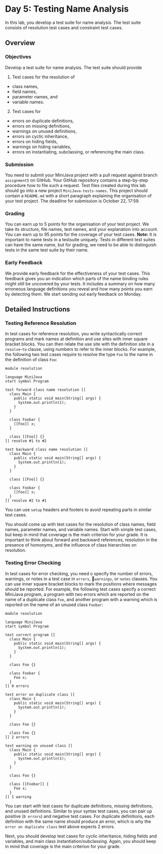 # Day 5: Testing Name Analysis

In this lab, you develop a test suite for name analysis.
The test suite consists of resolution test cases and constraint test cases.

## Overview

### Objectives

Develop a test suite for name analysis.
The test suite should provide

1. Test cases for the resolution of
  * class names,
  * field names,
  * parameter names, and
  * variable names.
2. Test cases for
  * errors on duplicate definitions,
  * errors on missing definitions,
  * warnings on unused definitions,
  * errors on cyclic inheritance,
  * errors on hiding fields,
  * warnings on hiding variables,
  * errors on instantiating, subclassing, or referencing the main class.

### Submission

You need to submit your MiniJava project with a pull request against branch `assignment5` on GitHub. 
Your GitHub repository contains a step-by-step procedure how to file such a request. 
Test files created during this lab should go into a new project `MiniJava-tests-names`.
This project should contain a `README.md` with a short paragraph explaining the organisation of your test project. 
The deadline for submission is October 22, 17:59.

### Grading

You can earn up to 5 points for the organisation of your test project.
We take its structure, file names, test names, and your explanation into account.
You can earn up to 95 points for the coverage of your test cases.
**Note:** It is important to name tests in a testsuite uniquely. Tests in different test suites can have the same name, but for grading, we need to be able to distinguish tests in the same test suite by their name.

### Early Feedback

We provide early feedback for the effectiveness of your test cases.
This feedback gives you an indication which parts of the name binding rules might still be uncovered by your tests. 
It includes a summary on how many erroneous language definitions you reveal and how many points you earn by detecting them.
We start sending out early feedback on Monday.

## Detailed Instructions

### Testing Reference Resolution

In test cases for reference resolution, 
 you write syntactically correct programs and
 mark names at definition and use sites with inner square bracket blocks. 
You can then relate the use site with the definition site in a `resolve`-`to` clause, 
  using numbers to refer to the inner blocks. 
For example, the following two test cases require to resolve the type `Foo` to the name in the definition of class `Foo`:

    module resolution
     
    language MiniJava
    start symbol Program
     
    test forward class name resolution [[
      class Main {
        public static void main(String[] args) {
          System.out.println(1);
        }
      }
     
      class Foobar {
        [[Foo]] x;
      }
     
      class [[Foo]] {}
    ]] resolve #1 to #2
     
    test backward class name resolution [[
      class Main {
        public static void main(String[] args) {
          System.out.println(1);
        }
      }
     
      class [[Foo]] {}
     
      class Foobar {
        [[Foo]] x;
      }
    ]] resolve #2 to #1
 
You can use `setup` headers and footers to avoid repeating parts in similar test cases.

You should come up with test cases for the resolution of class names, field names, parameter names, and variable names.
Start with simple test cases, but keep in mind that coverage is the main criterion for your grade. 
It is important to think about 
 forward and backward references,
 resolution in the presence of homonyms, 
 and the influence of class hierarchies on resolution.
 
### Testing Error Checking

In test cases for error checking, you need o specify the number of errors, warnings, or notes in a test case 
 in `errors`, `warnings`, or `notes` clauses. 
You can use inner square bracket blocks to mark the positions where messages should be reported. 
For example, the following test cases specify a correct MiniJava program, 
 a program with two errors which are reported on the name of a duplicate class `Foo`, 
 and another program with a warning which is reported on the name of an unused class `Foobar`:
 
    module resolution
     
    language MiniJava
    start symbol Program
     
    test correct program [[
      class Main {
        public static void main(String[] args) {
          System.out.println(1);
        }
      }
     
      class Foo {}
     
      class Foobar {
        Foo x;
      }
    ]] 0 errors
     
    test error on duplicate class [[
      class Main {
        public static void main(String[] args) {
          System.out.println(1);
        }
      }
     
      class Foo {}
     
      class Foo {}
    ]] 2 errors
     
    test warning on unused class [[
      class Main {
        public static void main(String[] args) {
          System.out.println(1);
        }
      }
     
      class Foo {}
     
      class [[Foobar]] {
        Foo x;
      }
    ]] 1 warning

You can start with test cases for duplicate definitions, missing definitions, and unused definitions.
Similar to your syntax test cases, you can pair up positive (`0 errors`) and negative test cases.
For duplicate definitions, each definition with the same name should produce an error, which is why the `error on duplicate class` test above expects 2 errors.

Next, you should develop test cases for 
 cyclic inheritance, 
 hiding fields and variables, 
 and main class instantiation/subclassing.
Again, you should keep in mind that coverage is the main criterion for your grade. 
